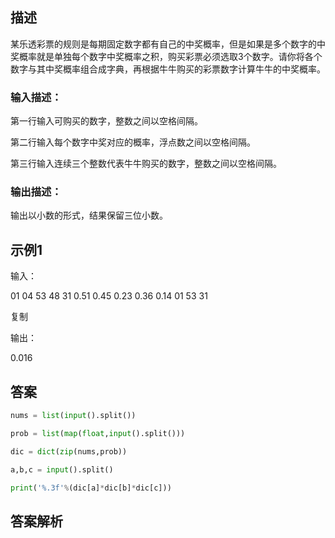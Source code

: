 ## 描述

某乐透彩票的规则是每期固定数字都有自己的中奖概率，但是如果是多个数字的中奖概率就是单独每个数字中奖概率之积，购买彩票必须选取3个数字。请你将各个数字与其中奖概率组合成字典，再根据牛牛购买的彩票数字计算牛牛的中奖概率。

### 输入描述：

第一行输入可购买的数字，整数之间以空格间隔。

第二行输入每个数字中奖对应的概率，浮点数之间以空格间隔。

第三行输入连续三个整数代表牛牛购买的数字，整数之间以空格间隔。

### 输出描述：

输出以小数的形式，结果保留三位小数。

## 示例1

输入：

01 04 53 48 31
0.51 0.45 0.23 0.36 0.14 
01 53 31

复制

输出：

0.016

## 答案

```python 
nums = list(input().split())

prob = list(map(float,input().split()))

dic = dict(zip(nums,prob))

a,b,c = input().split()

print('%.3f'%(dic[a]*dic[b]*dic[c]))
```

## 答案解析